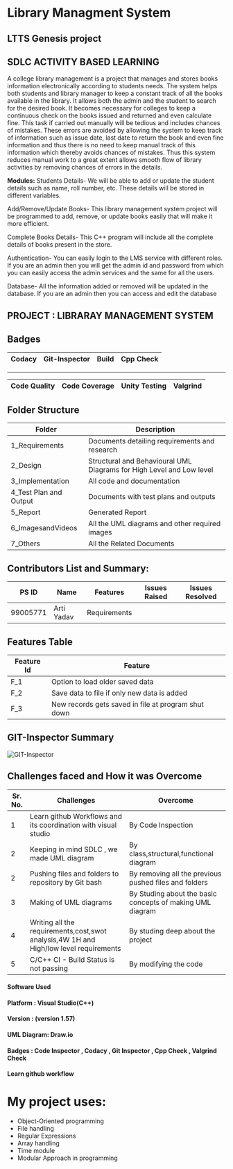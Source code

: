 # Library Managment System



## **LTTS Genesis project** 
 
## **SDLC ACTIVITY BASED LEARNING**
A college library management is a project that manages and stores books information electronically according to students needs. The system helps both students and library manager to keep a constant track of all the books available in the library. It allows both the admin and the student to search for the desired book. It becomes necessary for colleges to keep a continuous check on the books issued and returned and even calculate fine. This task if carried out manually will be tedious and includes chances of mistakes. These errors are avoided by allowing the system to keep track of information such as issue date, last date to return the book and even fine information and thus there is no need to keep manual track of this information which thereby avoids chances of mistakes.
Thus this system reduces manual work to a great extent allows smooth flow of library activities by removing chances of errors in the details.


**Modules:**
Students Details- We will be able to add or update the student details such as name, roll number, etc. These details will be stored in different variables.

Add/Remove/Update Books- This library management system project will be programmed to add, remove, or update books easily that will make it more efficient.

Complete Books Details- This C++ program will include all the complete details of books present in the store. 

Authentication- You can easily login to the LMS service with different roles. If you are an admin then you will get the admin id and password from which you can easily access the admin services and the same for all the users.

Database- All the information added or removed will be updated in the database. If you are an admin then you can access and edit the database




## PROJECT : LIBRARAY MANAGEMENT SYSTEM





## **Badges**
|Codacy | Git-Inspector | Build | Cpp Check | 
|--- |---|---|--- |

-----------------------------
|Code Quality | Code Coverage | Unity Testing |Valgrind|
|----|---|---|---|




## Folder Structure

| Folder  | Description  |
|--- |--- |
| 1_Requirements | Documents detailing requirements and research |
| 2_Design | Structural and Behavioural UML Diagrams for High Level and Low level |
| 3_Implementation | All code and documentation |
| 4_Test Plan and Output | Documents with test plans and outputs |
| 5_Report | Generated Report |
| 6_ImagesandVideos | All the UML diagrams and other required images |
|7_Others | All the Related Documents|


  
## Contributors List and Summary:

| PS ID  | Name          | Features                    | Issues Raised |  Issues Resolved   |
|---     |---            |---                          |---------------|----------------|
| 99005771 | Arti Yadav |Requirements  |           |             |  



## Features Table 

 |Feature Id	|Feature|
 |--------------|-------|
|F_1	|Option to load older saved data|
|F_2	|Save data to file if only new data is added|
|F_3	|New records gets saved in file at program shut down|

## GIT-Inspector Summary
![GIT-Inspector](https://github.com/SAIRAJL/SDLC_17_Interns_Club/blob/main/6_Videos_and_Images/Git.PNG)
## Challenges faced and How it was Overcome

| Sr. No. | Challenges | Overcome |
|--- |--- |--- |
|1 | Learn  github Workflows and its coordination with visual studio | By Code Inspection |
|2 |Keeping in mind SDLC , we made UML diagram  |  By class,structural,functional diagram |
|2 |Pushing files and folders to repository by Git bash | By removing all the previous pushed files and folders | 
|3 |Making of UML diagrams | By Studing about the basic concepts of making UML diagram |
|4 |Writing all the requirements,cost,swot analysis,4W 1H and High/low level requirements | By studing deep about the project |
|5 | C/C++ CI - Build Status is not passing |  By modifying the code |


 ####  **Software Used**
 ####    Platform : Visual Studio(**C++**) 
 ####    Version : (version 1.57)
 ####    UML Diagram: Draw.io
 ####    Badges : Code Inspector , Codacy , Git Inspector , Cpp Check , Valgrind Check
 ####    Learn github workflow
 
 # My project uses:

*  Object-Oriented programming
*  File handling
*  Regular Expressions
*  Array handling
*  Time module
*  Modular Approach in programming
